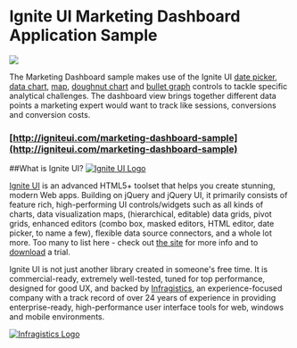 ﻿# Ignite UI Marketing Dashboard Application Sample

![](http://www.igniteui.com/images/marketing/app-samples/marketingdashboard-sample.png)

The Marketing Dashboard sample makes use of the Ignite UI [date picker](http://igniteui.com/date-picker/overview), [data chart](http://igniteui.com/data-chart/overview), [map](http://igniteui.com/map/overview), [doughnut chart](http://igniteui.com/doughnut-chart/overview) and [bullet graph](http://igniteui.com/bullet-graph/overview) controls to tackle specific analytical challenges.
The dashboard view brings together different data points a marketing expert would want to track like sessions, conversions and conversion costs.

### [http://igniteui.com/marketing-dashboard-sample](http://igniteui.com/marketing-dashboard-sample)


##What is Ignite UI?
[![Ignite UI Logo](http://infragistics-blogs.github.io/github-assets/logos/igniteui.png)](http://igniteui.com)

[Ignite UI](http://igniteui.com/) is an advanced HTML5+ toolset that helps you create stunning, modern Web apps. Building on jQuery and jQuery UI, it primarily consists of feature rich, high-performing UI controls/widgets such as all kinds of charts, data visualization maps, (hierarchical, editable) data grids, pivot grids, enhanced editors (combo box, masked editors, HTML editor, date picker, to name a few), flexible data source connectors, and a whole lot more.  Too many to list here - check out [the site](http://igniteui.com/) for more info and to [download](https://igniteui.com/download) a trial.

Ignite UI is not just another library created in someone's free time. It is commercial-ready, extremely well-tested, tuned for top performance, designed for good UX, and backed by [Infragistics](http://www.infragistics.com/), an experience-focused company with a track record of over 24 years of experience in providing enterprise-ready, high-performance user interface tools for web, windows and mobile environments.

[![Infragistics Logo](http://infragistics-blogs.github.io/github-assets/logos/infragistics.png)](http://infragistics.com)
